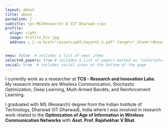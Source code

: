 ```yaml
---
layout: about
title: about
permalink: /
subtitle: <p> MS(Research) @ IIT Dharwad </p>
profile:
  align: right
  image: Profile_Pic.jpg
  address : 📄 <a href="/assets/pdf/Jayanth_S.pdf" target="_blank">Resume</a>


news: false  # includes a list of news items
selected_papers: true # includes a list of papers marked as "selected={true}"
social: true  # includes social icons at the bottom of the page
---
```


I currently work as a researcher at **TCS - Research and Innovation Labs**. My research interests are Wireless Communication, Stochastic Optimization, Deep Learning, Mulit-Armed Bandits, and Reinforcement Learning.

I graduated with MS (Research) degree from the Indian Institute of Technology, Dharwad (IIT Dharwad), India where I was involved in research work related to the **Optimization of Age of Information in Wireless Communication Networks** with **Asst. Prof. Rajshekhar V Bhat**.
